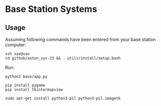 # Base Station Systems


## Usage
Assuming following commands have been entered from your base station computer:

```
ssh xav@xav
cd github/auton_sys-23 && . utils/install/setup.bash
```
Run:
```
python3 base/app.py
```

```
pip install pygame
pip install tkintermapview
```
```
sudo apt-get install python3-pil python3-pil.imagetk
```